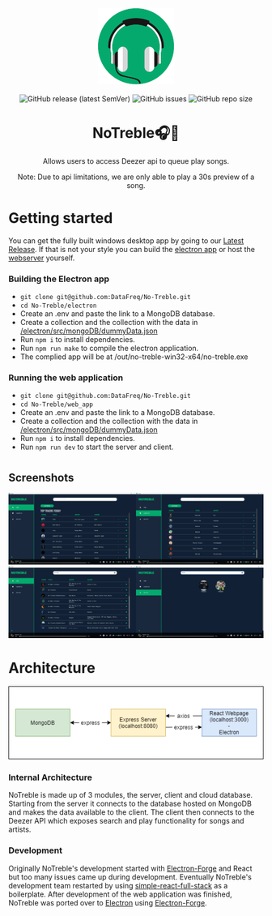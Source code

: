 <div align="center">
<a href='https://github.com/DataFreq/No-Treble'>
  <img width="150" height="150" src='images/icon.png' />
</a>
<br>
<br>
  <img alt="GitHub release (latest SemVer)" src="https://img.shields.io/github/v/release/DataFreq/No-Treble?style=plastic">
  <img alt="GitHub issues" src="https://img.shields.io/github/issues/DataFreq/No-Treble">
  <img alt="GitHub repo size" src="https://img.shields.io/github/repo-size/DataFreq/No-Treble">
  <h1>NoTreble🎧🎼</h1>
  <p>Allows users to access Deezer api to queue play songs.</p>
  <p>Note: Due to api limitations, we are only able to play a 30s preview of a song.</p>
</div>

# Getting started
You can get the fully built windows desktop app by going to our [Latest Release](https://github.com/DataFreq/No-Treble/releases). If that is not your style you can build the [electron app](https://github.com/DataFreq/No-Treble/tree/master/electron) or host the [webserver](https://github.com/DataFreq/No-Treble/tree/master/web_app) yourself.

### Building the Electron app
- `git clone git@github.com:DataFreq/No-Treble.git`
- `cd No-Treble/electron`
- Create an .env and paste the link to a MongoDB database.
- Create a collection and the collection with the data in [/electron/src/mongoDB/dummyData.json](https://github.com/DataFreq/No-Treble/blob/master/electron/src/mongoDB/dummyData.json)
- Run `npm i` to install dependencies.
- Run `npm run make` to compile the electron application.
- The complied app will be at /out/no-treble-win32-x64/no-treble.exe

### Running the web application
- `git clone git@github.com:DataFreq/No-Treble.git`
- `cd No-Treble/web_app`
- Create an .env and paste the link to a MongoDB database.
- Create a collection and the collection with the data in [/electron/src/mongoDB/dummyData.json](https://github.com/DataFreq/No-Treble/blob/master/electron/src/mongoDB/dummyData.json)
- Run `npm i` to install dependencies.
- Run `npm run dev` to start the server and client.
#
## Screenshots
<div style="display: flex">
  <a href='https://github.com/DataFreq/No-Treble'>
    <img src='images/Home.png' />
  </a>
  <a href='https://github.com/DataFreq/No-Treble'>
    <img src='images/Favorites.png' />
  </a>
</div>
<div style="display: flex">
  <a href='https://github.com/DataFreq/No-Treble'>
    <img src='images/Search.png' />
  </a>
  <a href='https://github.com/DataFreq/No-Treble'>
    <img src='images/Artists.png' />
  </a>
</div>

# Architecture
![](images/Architecture.png)

### Internal Architecture

NoTreble is made up of 3 modules, the server, client and cloud database. Starting from the server it connects to the database hosted on MongoDB and makes the data available to the client. The client then connects to the Deezer API which exposes search and play functionality for songs and artists.

### Development

Originally NoTreble's development started with [Electron-Forge](https://www.electronforge.io/) and React but too many issues came up during development.
Eventually NoTreble's development team restarted by using [simple-react-full-stack](https://github.com/crsandeep/simple-react-full-stack) as a boilerplate. After development of the web application was finished, NoTreble was ported over to [Electron](https://www.electronjs.org/) using [Electron-Forge](https://www.electronforge.io/).